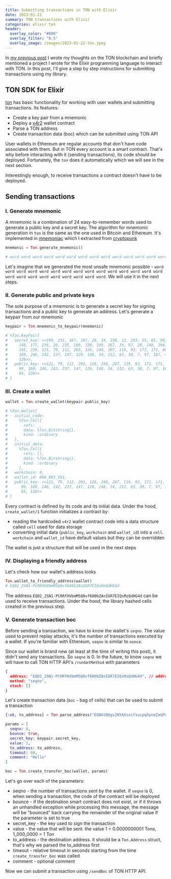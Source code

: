 ```yaml
---
title: Submitting transactions in TON with Elixir
date: 2023-01-21
summary: TON transactions with Elixir
categories: elixir ton
header:
  overlay_color: "#000"
  overlay_filter: "0.5"
  overlay_image: /images/2023-01-22-ton.jpeg
---
```


In [my previous post](/elixir/blockchain/ton/) I wrote my thoughts on the TON blockchain and briefly mentioned a project I wrote for the Elixir programming language to interact with TON. In this post, I'll give a step by step instructions for submitting transactions using my library.

## TON SDK for Elixir

[ton](https://github.com/ayrat555/ton) has basic functionality for working with user wallets and submitting transactions. Its features:

- Create a key pair from a mnemonic
- Deploy a [v4r2](https://ton.org/docs/participate/wallets/contracts#wallet-v4) wallet contract
- Parse a TON address
- Create transaction data (boc) which can be submitted using TON API

User wallets in Ethereum are regular accounts that don't have code associated with them. But in TON every account is a smart contract. That's why before interacting with it (sending transactions), its code should be deployed. Fortunately, the `ton` does it automatically which we will see in the next section.

Interestingly enough, to receive transactions a contract doesn't have to be deployed.


## Sending transactions

### I. Generate mnemonic

A mnemonic is a combination of 24 easy-to-remember words used to generate a public key and a secret key. The algorithm for mnemonic generation in `ton` is the same as the one used in Bitcoin and Ethereum. It's implemented in [mnemoniac](https://github.com/ayrat555/mnemoniac) which I extracted from [cryptopunk](/elixir/cryptopunk/)

```elixir
mnemonic = Ton.generate_mnemonic()

# word word word word word word word word word word word word word word word word word word word word word word word word
```

Let's imagine that we generated the most unsafe mnemonic possible - `word word word word word word word word word word word word word word word word word word word word word word word word`. We will use it in the next steps.

### II. Generate public and private keys

The sole purpose of a mnemonic is to generate a secret key for signing transactions and a public key to generate an address. Let's generate a keypair from our mnemonic

```elixir
keypair = Ton.mnemonic_to_keypair(mnemonic)

# %Ton.KeyPair{
#   secret_key: <<199, 231, 167, 187, 26, 34, 150, 13, 203, 55, 65, 90, 35, 178,
#     148, 177, 216, 26, 235, 190, 158, 199, 167, 33, 97, 20, 240, 104, 216, 49,
#     165, 229, 121, 79, 112, 203, 126, 240, 207, 119, 93, 172, 171, 86, 251, 99,
#     160, 246, 242, 237, 147, 129, 148, 34, 212, 63, 30, 7, 97, 167, 42, 234, 65,
#     126>>,
#   public_key: <<121, 79, 112, 203, 126, 240, 207, 119, 93, 172, 171, 86, 251,
#     99, 160, 246, 242, 237, 147, 129, 148, 34, 212, 63, 30, 7, 97, 167, 42, 234,
#     65, 126>>
# }
```

### III. Create a wallet

```elixir
wallet = Ton.create_wallet(keypair.public_key)

# %Ton.Wallet{
#   initial_code:
#     %Ton.Cell{
#       refs: _,
#       data: %Ton.Bitstring{},
#       kind: :ordinary
#   },
#   initial_data:
#     %Ton.Cell{
#       refs: [],
#       data: %Ton.Bitstring{},
#       kind: :ordinary
#     },
#   workchain: 0,
#   wallet_id: 698_983_191,
#   public_key: <<121, 79, 112, 203, 126, 240, 207, 119, 93, 172, 171, 86, 251,
#      99, 160, 246, 242, 237, 147, 129, 148, 34, 212, 63, 30, 7, 97, 167, 42, 234,
#      65, 126>>
# }
```

Every contract is defined by its code and its initial data. Under the hood, `create_wallet/1` function initializes a contract by:

- reading the hardcoded `v4r2` wallet contract code into a data structure called `cell` used for data storage
- converting initial data (`public_key`, `workchain` and `wallet_id`) into a `cell`. `workchain` and `wallet_id` have default values but they can be overridden

The wallet is just a structure that will be used in the next steps

### IV. Displaying a friendly address

Let's check how our wallet's address looks

```elixir
Ton.wallet_to_friendly_address(wallet)
# EQD2_2SN1-PCRRfHVbmM5Q0vf680bZAnIGR7EIQsMzQdHG4d
```

The address `EQD2_2SN1-PCRRfHVbmM5Q0vf680bZAnIGR7EIQsMzQdHG4d` can be used to receive transactions. Under the hood, the library hashed cells created in the previous step.

### V. Generate transaction boc

Before sending a transaction, we have to know the wallet's `seqno`. The value used to prevent replay attacks, it's the number of transactions executed by a wallet. If you're familiar with Ethereum, `seqno` is similar to `nonce`.

Since our wallet is brand new (at least at the time of writing this post), it didn't send any transactions. So `seqno` is 0. In the future, to know `seqno` we will have to call TON HTTP API's `/runGetMethod` with parameters

```json
{
  address: "EQD2_2SN1-PCRRfHVbmM5Q0vf680bZAnIGR7EIQsMzQdHG4d", // address
  method: "seqno",
  stack: []
}
```


Let's create transaction data (`boc` - bag of cells) that can be used to submit a transaction

```elixir
{:ok, to_address} = Ton.parse_address("EQAHJQ6gs2NYAXsxsfsucpqhpneZaGP0qCdu9lCEzysMGzst")

params = [
  seqno: 0,
  bounce: true,
  secret_key: keypair.secret_key,
  value: 1,
  to_address: to_address,
  timeout: 60,
  comment: "Hello"
]

boc = Ton.create_transfer_boc(wallet, params)
```

Let's go over each of the parameters:

- seqno - the number of transactions sent by the wallet. if `seqno` is 0, when sending a transaction, the code of the contract will be deployed
- bounce - if the destination smart contract does not exist, or if it throws an unhandled exception while processing this message, the message will be "bounced" back carrying the remainder of the original value if the parameter is set to true
- secret_key - the key used to sign the transaction
- value - the value that will be sent. the value 1 = 0.0000000001 Tons, 1_000_0000 = 1 Ton
- to_address - the destination address. it should be a `Ton.Address` struct, that's why we parsed the to_address first
- timeout - relative timeout in seconds starting from the time `create_transfer_boc` was called
- comment - optional comment

Now we can submit a transaction using `/sendBoc` of TON HTTP API.
